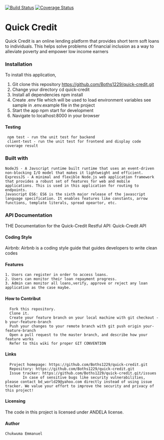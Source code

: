 [![Build Status](https://travis-ci.com/Boths1229/quick-credit.svg?branch=develop)](https://travis-ci.com/Boths1229/quick-credit)
[![Coverage Status](https://coveralls.io/repos/github/Boths1229/quick-credit/badge.svg?branch=develop)](https://coveralls.io/github/Boths1229/quick-credit?branch=develop)

# Quick Credit
 Quick Credit is an online lending platform that provides short term soft loans to individuals. This
helps solve problems of financial inclusion as a way to alleviate poverty and empower low
income earners

### Installation
To install this application,

  1. Git clone this repository https://github.com/Boths1229/quick-credit.git
  2. Change your directory cd quick-credit
  3. Install all dependencies npm install
  4. Create .env file which will be used to load environment variables see sample in .env.example file in the project
  5. Start the app npm start for development
  6. Navigate to localhost:8000 in your browser

#### Testing
     npm test - run the unit test for backend
     client-test - run the unit test for frontend and display code coverage result

### Built with
    NodeJS - A Javscript runtime built runtime that uses an event-driven non-blocking I/O model that makes it lightweight and efficient.
    ExpressJS - A minimal and flexible Node.js web application framework that provides a robust set of features for web and mobile applications. This is used in this application for routing to endpoints.
    Javascript ES6: ES6 is the sixth major release of the javascript language specification. It enables features like constants, arrow functions, template literals, spread opeartor, etc.

### API Documentation
  THE Documentation for the Quick-Credit Restful API: Quick-Credit API 

#### Coding Style
  Airbnb: Airbnb is a coding style guide that guides developers to write clean codes   

#### Features 

    1. Users can register in order to access loans.
    2. Users can monitor their loan repayment progress.
    3. Admin can monitor all loans,verify, approve or reject any loan application as the case maybe. 

#### How to Contribut
      Fork this repository.
      Clone it.
      Create your feature branch on your local machine with git checkout -b your-feature-branch
      Push your changes to your remote branch with git push origin your-feature-branch
      Open a pull request to the master branch, and describe how your feature works
      Refer to this wiki for proper GIT CONVENTION  

#### Links

      Project homepage: https://github.com/Boths1229/quick-credit.git
      Repository: https://github.com/Boths1229/quick-credit.git
      Issue tracker: https://github.com/Boths1229/quick-credit.git/issues
            In case of sensitive bugs like security vulnerabilities, please contact bd_world29@yahoo.com directly instead of using issue tracker. We value your effort to improve the security and privacy of this project!  

#### Licensing
  The code in this project is licensed under ANDELA license.  

#### Author
    Chukwuma Emmanuel                         
